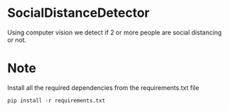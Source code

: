 # SocialDistanceDetector

Using computer vision we detect if 2 or more people are social distancing or not.

# Note

Install all the required dependencies from the requirements.txt file

```
pip install -r requirements.txt
```
